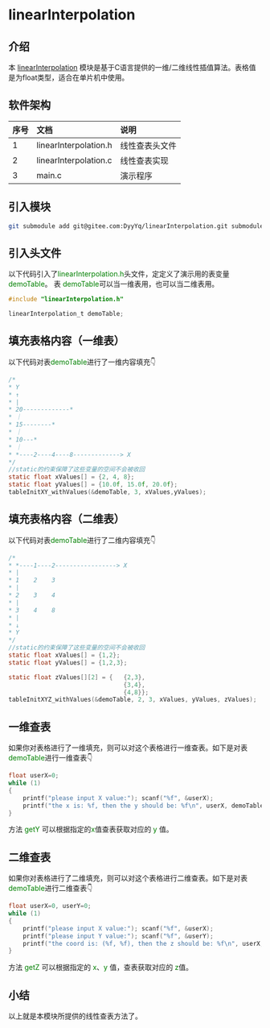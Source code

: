 # linearInterpolation

## 介绍

本 [linearInterpolation](git@gitee.com:DyyYq/linearInterpolation.git) 模块是基于C语言提供的一维/二维线性插值算法。表格值是为float类型，适合在单片机中使用。

## 软件架构

序号 | 文档 | 说明
-|:-|:-
1|linearInterpolation.h|线性查表头文件
2|linearInterpolation.c|线性查表实现
3|main.c|演示程序

## 引入模块

```bash
git submodule add git@gitee.com:DyyYq/linearInterpolation.git submodules/linearInterpolation
```

## 引入头文件

以下代码引入了<font color=Green>linearInterpolation.h</font>头文件，定定义了演示用的表变量 <font color=Green>demoTable</font>。 表 <font color=Green>demoTable</font>可以当一维表用，也可以当二维表用。

```C
#include "linearInterpolation.h"

linearInterpolation_t demoTable;
```

## 填充表格内容（一维表）

以下代码对表<font color=Green>demoTable</font>进行了一维内容填充👇

```C
/*
* Y
* ↑
* | 
* 20-------------*
* ｜
* 15--------*
* ｜
* 10---* 
* ｜
* *----2----4----8-------------> X
*/
//static的约束保障了这些变量的空间不会被收回
static float xValues[] = {2, 4, 8};
static float yValues[] = {10.0f, 15.0f, 20.0f};
tableInitXY_withValues(&demoTable, 3, xValues,yValues);
```

## 填充表格内容（二维表）

以下代码对表<font color=Green>demoTable</font>进行了二维内容填充👇

```C
/*
* *----1----2-----------------> X
* |
* 1    2    3
* |
* 2    3    4
* |
* 3    4    8
* |
* ↓
* Y
*/
//static的约束保障了这些变量的空间不会被收回
static float xValues[] = {1,2};
static float yValues[] = {1,2,3};

static float zValues[][2] = {   {2,3},
                                {3,4},
                                {4,8}};
tableInitXYZ_withValues(&demoTable, 2, 3, xValues, yValues, zValues);
```

## 一维查表

如果你对表格进行了一维填充，则可以对这个表格进行一维查表。如下是对表<font color=Green>demoTable</font>进行一维查表👇

```C
float userX=0;
while (1)
{
    printf("please input X value:"); scanf("%f", &userX);
    printf("the x is: %f, then the y should be: %f\n", userX, demoTable.getY(&demoTable, userX));
}
```

方法 <font color=Green>getY</font> 可以根据指定的<font color=Green>x</font>值查表获取对应的 <font color=Green>y</font> 值。

## 二维查表

如果你对表格进行了二维填充，则可以对这个表格进行二维查表。如下是对表<font color=Green>demoTable</font>进行二维查表👇

```C
float userX=0, userY=0;
while (1)
{
    printf("please input X value:"); scanf("%f", &userX);
    printf("please input Y value:"); scanf("%f", &userY);
    printf("the coord is: (%f, %f), then the z should be: %f\n", userX, userY, demoTable.getZ(&demoTable, userX, userY));
}
```

方法 <font color=Green>getZ</font> 可以根据指定的 <font color=Green>x</font>、<font color=Green>y</font> 值，查表获取对应的 <font color=Green>z</font>值。

## 小结

以上就是本模块所提供的线性查表方法了。
